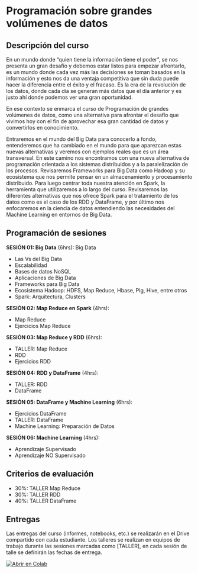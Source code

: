 # Programación sobre grandes volúmenes de datos 

## Descripción del curso
En un mundo donde “quien tiene la información tiene el poder”, se nos presenta un gran desafío y debemos estar listos para empezar afrontarlo, es un mundo donde cada vez más las decisiones se toman basados en la información y esto nos da una ventaja competitiva que sin duda puede hacer la diferencia entre el éxito y el fracaso. Es la era de la revolución de los datos, donde cada día se generan más datos que el día anterior y es justo ahí donde podemos ver una gran oportunidad.

En ese contexto se enmarca el curso de Programación de grandes volúmenes de datos, como una alternativa para afrontar el desafío que vivimos hoy con el fin de aprovechar esa gran cantidad de datos y convertirlos en conocimiento. 

Entraremos en el mundo del Big Data para conocerlo a fondo, entenderemos que ha cambiado en el mundo para que aparezcan estas nuevas alternativas y veremos con ejemplos reales que es un área transversal. En este camino nos encontramos con una nueva alternativa de programación orientada a los sistemas distribuidos y a la paralelización de los procesos.
Revisaremos Frameworks para Big Data como Hadoop y su ecosistema que nos permite pensar en un almacenamiento y procesamiento distribuido. Para luego centrar toda nuestra atención en Spark, la herramienta que utilizaremos a lo largo del curso.
Revisaremos las diferentes alternativas que nos ofrece Spark para el tratamiento de los datos como es el caso de los RDD y DataFrame, y por último nos enfocaremos en la ciencia de datos entendiendo las necesidades del Machine Learning en entornos de Big Data.

## Programación de sesiones

**SESIÓN 01: Big Data** (6hrs):
Big Data
- Las Vs del Big Data
- Escalabilidad
- Bases de datos NoSQL
- Aplicaciones de Big Data
- Frameworks para Big Data
- Ecosistema Hadoop: HDFS, Map Reduce, Hbase, Pig, Hive, entre otros 
- Spark:  Arquitectura, Clusters



**SESIÓN 02: Map Reduce en Spark** (4hrs): 
- Map Reduce
- Ejercicios Map Reduce

**SESIÓN 03: Map Reduce y RDD** (6hrs): 
- TALLER: Map Reduce
- RDD
- Ejercicios RDD

**SESIÓN 04: RDD y DataFrame** (4hrs): 
- TALLER: RDD
- DataFrame

**SESIÓN 05: DataFrame y Machine Learning** (6hrs): 
- Ejercicios DataFrame
- TALLER: DataFrame
- Machine Learning: Preparación de Datos

**SESIÓN 06: Machine Learning** (4hrs): 
- Aprendizaje Supervisado
- Aprendizaje NO Supervisado

## Criterios de evaluación
- 30%: TALLER Map Reduce
- 30%: TALLER RDD
- 40%: TALLER DataFrame

## Entregas
Las entregas del curso (informes, notebooks, etc.) se realizarán en el Drive compartido con cada estudiante. Los talleres se realizan en equipos de trabajo durante las sesiones marcadas como [TALLER], en cada sesión de talle se definirán las fechas de entrega.

[![Abrir en Colab](https://colab.research.google.com/assets/colab-badge.svg)](https://colab.research.google.com/github/usuario/repositorio/blob/main/archivo.ipynb)

